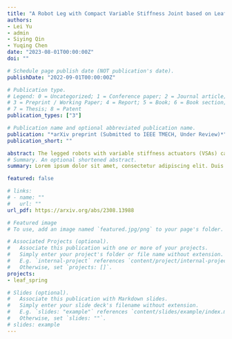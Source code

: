 ```yaml
---
title: "A Robot Leg with Compact Variable Stiffness Joint based on Leaf-Spring Mechanism"
authors:
- Lei Yu
- admin
- Siying Qin
- Yuqing Chen
date: "2023-08-01T00:00:00Z"
doi: ""

# Schedule page publish date (NOT publication's date).
publishDate: "2022-09-01T00:00:00Z"

# Publication type.
# Legend: 0 = Uncategorized; 1 = Conference paper; 2 = Journal article;
# 3 = Preprint / Working Paper; 4 = Report; 5 = Book; 6 = Book section;
# 7 = Thesis; 8 = Patent
publication_types: ["3"]

# Publication name and optional abbreviated publication name.
publication: "*arXiv preprint (Submitted to IEEE TMECH, Under Review)*"
publication_short: ""

abstract: The legged robots with variable stiffness actuators (VSAs) can achieve energy-efficient and versatile locomotion. However, equipping legged robots with VSAs in real-world applications is usually restricted by (i) the redundant mechanical structure design, (ii) limited stiffness variation range and speed, and (iii) high energy consumption in stiffness modulation. In this paper, we present a novel Variable-Length Leaf-Spring Actuator (VLLSA) in legged robots that aims to address the aforementioned limitations. The design is based on a leaf-spring mechanism and we improve the structural design to make the proposed VSA (i) compact and lightweight in mechanical structure, (ii) precise in theoretical modeling, and (iii) capable of modulating stiffness with a wide range, fast speed, and low energy consumption. Hardware experiments validate that the legged robot equipped with the proposed VLLSA has a compact structure, high dynamic performance, and low energy consumption.
# Summary. An optional shortened abstract.
summary: Lorem ipsum dolor sit amet, consectetur adipiscing elit. Duis posuere tellus ac convallis placerat. Proin tincidunt magna sed ex sollicitudin condimentum.

featured: false

# links:
# - name: ""
#   url: ""
url_pdf: https://arxiv.org/abs/2308.13988

# Featured image
# To use, add an image named `featured.jpg/png` to your page's folder. 

# Associated Projects (optional).
#   Associate this publication with one or more of your projects.
#   Simply enter your project's folder or file name without extension.
#   E.g. `internal-project` references `content/project/internal-project/index.md`.
#   Otherwise, set `projects: []`.
projects: 
- leaf_spring

# Slides (optional).
#   Associate this publication with Markdown slides.
#   Simply enter your slide deck's filename without extension.
#   E.g. `slides: "example"` references `content/slides/example/index.md`.
#   Otherwise, set `slides: ""`.
# slides: example
---
```

